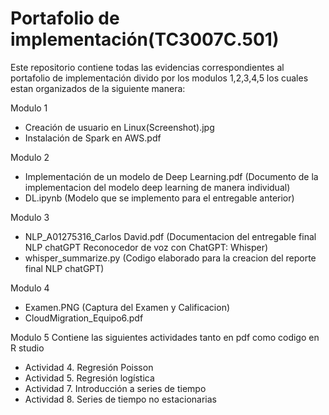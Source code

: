 # Portafolio de implementación(TC3007C.501)
Este repositorio contiene todas las evidencias correspondientes al portafolio de implementación divido por los modulos 1,2,3,4,5 los cuales estan organizados de la siguiente manera:

Modulo 1
- Creación de usuario en Linux(Screenshot).jpg
- Instalación de Spark en AWS.pdf

Modulo 2
- Implementación de un modelo de Deep Learning.pdf (Documento de la implementacion del modelo deep learning de manera individual)
- DL.ipynb (Modelo que se implemento para el entregable anterior)

Modulo 3
- NLP_A01275316_Carlos David.pdf (Documentacion del entregable final NLP chatGPT Reconocedor de voz con
ChatGPT: Whisper)
- whisper_summarize.py (Codigo elaborado para la creacion del reporte final NLP chatGPT)

Modulo 4
- Examen.PNG (Captura del Examen y Calificacion)
- CloudMigration_Equipo6.pdf

Modulo 5
Contiene las siguientes actividades tanto en pdf como codigo en R studio
- Actividad 4. Regresión Poisson
- Actividad 5. Regresión logística
- Actividad 7. Introducción a series de tiempo
- Actividad 8. Series de tiempo no estacionarias
